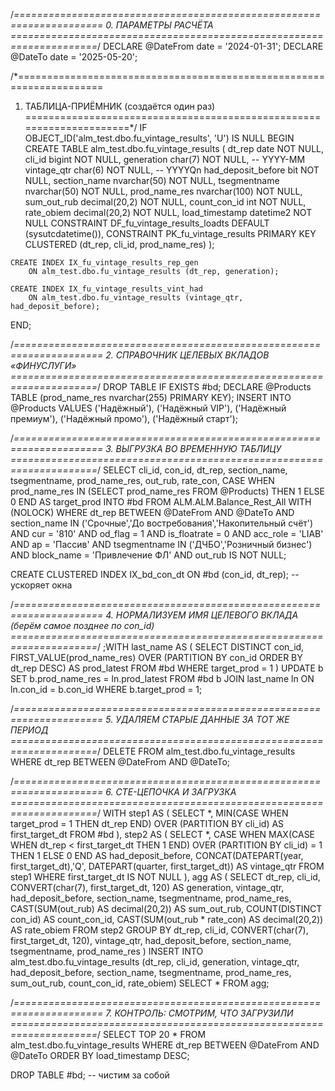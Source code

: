 /*=====================================================================
  0. ПАРАМЕТРЫ РАСЧЁТА
=====================================================================*/
DECLARE @DateFrom date = '2024-01-31';
DECLARE @DateTo   date = '2025-05-20';

/*=====================================================================
  1. ТАБЛИЦА-ПРИЁМНИК (создаётся один раз)
=====================================================================*/
IF OBJECT_ID('alm_test.dbo.fu_vintage_results', 'U') IS NULL
BEGIN
    CREATE TABLE alm_test.dbo.fu_vintage_results
    (   dt_rep             date          NOT NULL,
        cli_id             bigint        NOT NULL,
        generation         char(7)       NOT NULL, -- YYYY-MM
        vintage_qtr        char(6)       NOT NULL, -- YYYYQn
        had_deposit_before bit           NOT NULL,
        section_name       nvarchar(50)  NOT NULL,
        tsegmentname       nvarchar(50)  NOT NULL,
        prod_name_res      nvarchar(100) NOT NULL,
        sum_out_rub        decimal(20,2) NOT NULL,
        count_con_id       int           NOT NULL,
        rate_obiem         decimal(20,2) NOT NULL,
        load_timestamp     datetime2      NOT NULL
            CONSTRAINT DF_fu_vintage_results_loadts DEFAULT (sysutcdatetime()),
        CONSTRAINT PK_fu_vintage_results
            PRIMARY KEY CLUSTERED (dt_rep, cli_id, prod_name_res)
    );

    CREATE INDEX IX_fu_vintage_results_rep_gen
        ON alm_test.dbo.fu_vintage_results (dt_rep, generation);

    CREATE INDEX IX_fu_vintage_results_vint_had
        ON alm_test.dbo.fu_vintage_results (vintage_qtr, had_deposit_before);
END;

/*=====================================================================
  2. СПРАВОЧНИК ЦЕЛЕВЫХ ВКЛАДОВ «ФИНУСЛУГИ»
=====================================================================*/
DROP TABLE IF EXISTS #bd;
DECLARE @Products TABLE (prod_name_res nvarchar(255) PRIMARY KEY);
INSERT INTO @Products VALUES
('Надёжный'), ('Надёжный VIP'),
('Надёжный премиум'), ('Надёжный промо'),
('Надёжный старт');

/*=====================================================================
  3. ВЫГРУЗКА ВО ВРЕМЕННУЮ ТАБЛИЦУ
=====================================================================*/
SELECT
    cli_id,
    con_id,
    dt_rep,
    section_name,
    tsegmentname,
    prod_name_res,
    out_rub,
    rate_con,
    CASE WHEN prod_name_res IN (SELECT prod_name_res FROM @Products)
         THEN 1 ELSE 0 END AS target_prod
INTO #bd
FROM ALM.ALM.Balance_Rest_All WITH (NOLOCK)
WHERE dt_rep BETWEEN @DateFrom AND @DateTo
  AND section_name  IN ('Срочные','До востребования','Накопительный счёт')
  AND cur = '810'  AND od_flag = 1  AND is_floatrate = 0
  AND acc_role = 'LIAB'  AND ap = 'Пассив'
  AND tsegmentname IN ('ДЧБО','Розничный бизнес')
  AND block_name    = 'Привлечение ФЛ'
  AND out_rub IS NOT NULL;

CREATE CLUSTERED INDEX IX_bd_con_dt ON #bd (con_id, dt_rep);  -- ускоряет окна

/*=====================================================================
  4. НОРМАЛИЗУЕМ ИМЯ ЦЕЛЕВОГО ВКЛАДА (берём самое позднее по con_id)
=====================================================================*/
;WITH last_name AS (
    SELECT DISTINCT
           con_id,
           FIRST_VALUE(prod_name_res)
             OVER (PARTITION BY con_id ORDER BY dt_rep DESC) AS prod_latest
    FROM #bd
    WHERE target_prod = 1
)
UPDATE b
SET    b.prod_name_res = ln.prod_latest
FROM   #bd b
JOIN   last_name ln ON ln.con_id = b.con_id
WHERE  b.target_prod = 1;

/*=====================================================================
  5. УДАЛЯЕМ СТАРЫЕ ДАННЫЕ ЗА ТОТ ЖЕ ПЕРИОД
=====================================================================*/
DELETE FROM alm_test.dbo.fu_vintage_results
WHERE dt_rep BETWEEN @DateFrom AND @DateTo;

/*=====================================================================
  6. CTE-ЦЕПОЧКА  И  ЗАГРУЗКА
=====================================================================*/
WITH step1 AS (
    SELECT *,
           MIN(CASE WHEN target_prod = 1 THEN dt_rep END)
               OVER (PARTITION BY cli_id) AS first_target_dt
    FROM #bd
),
step2 AS (
    SELECT *,
           CASE WHEN MAX(CASE WHEN dt_rep < first_target_dt THEN 1 END)
                    OVER (PARTITION BY cli_id) = 1
                THEN 1 ELSE 0 END                         AS had_deposit_before,
           CONCAT(DATEPART(year, first_target_dt),'Q',
                  DATEPART(quarter, first_target_dt))     AS vintage_qtr
    FROM step1
    WHERE first_target_dt IS NOT NULL
),
agg AS (
    SELECT
        dt_rep,
        cli_id,
        CONVERT(char(7), first_target_dt, 120) AS generation,
        vintage_qtr,
        had_deposit_before,
        section_name,
        tsegmentname,
        prod_name_res,
        CAST(SUM(out_rub)            AS decimal(20,2)) AS sum_out_rub,
        COUNT(DISTINCT con_id)                       AS count_con_id,
        CAST(SUM(out_rub * rate_con) AS decimal(20,2)) AS rate_obiem
    FROM step2
    GROUP BY
        dt_rep, cli_id,
        CONVERT(char(7), first_target_dt, 120),
        vintage_qtr, had_deposit_before,
        section_name, tsegmentname, prod_name_res
)
INSERT INTO alm_test.dbo.fu_vintage_results
        (dt_rep, cli_id, generation, vintage_qtr, had_deposit_before,
         section_name, tsegmentname, prod_name_res,
         sum_out_rub, count_con_id, rate_obiem)
SELECT *
FROM   agg;

/*=====================================================================
  7. КОНТРОЛЬ: СМОТРИМ, ЧТО ЗАГРУЗИЛИ
=====================================================================*/
SELECT TOP 20 *
FROM   alm_test.dbo.fu_vintage_results
WHERE  dt_rep BETWEEN @DateFrom AND @DateTo
ORDER  BY load_timestamp DESC;

DROP TABLE #bd;  -- чистим за собой
